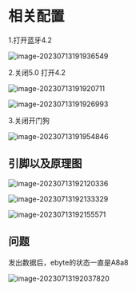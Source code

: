 # 相关配置

1.打开蓝牙4.2

![image-20230713191936549](https://image-1302263000.cos.ap-nanjing.myqcloud.com/img/image-20230713191936549.png)

2.关闭5.0 打开4.2

![image-20230713191920711](https://image-1302263000.cos.ap-nanjing.myqcloud.com/img/image-20230713191920711.png)

![image-20230713191926993](https://image-1302263000.cos.ap-nanjing.myqcloud.com/img/image-20230713191926993.png)

3.关闭开门狗

![image-20230713191954846](https://image-1302263000.cos.ap-nanjing.myqcloud.com/img/image-20230713191954846.png)

## 引脚以及原理图

![image-20230713192120336](https://image-1302263000.cos.ap-nanjing.myqcloud.com/img/image-20230713192120336.png)

![image-20230713192133329](https://image-1302263000.cos.ap-nanjing.myqcloud.com/img/image-20230713192133329.png)

![image-20230713192155571](https://image-1302263000.cos.ap-nanjing.myqcloud.com/img/image-20230713192155571.png)

## 问题

发出数据后，ebyte的状态一直是A8a8

![image-20230713192037820](https://image-1302263000.cos.ap-nanjing.myqcloud.com/img/image-20230713192037820.png)
